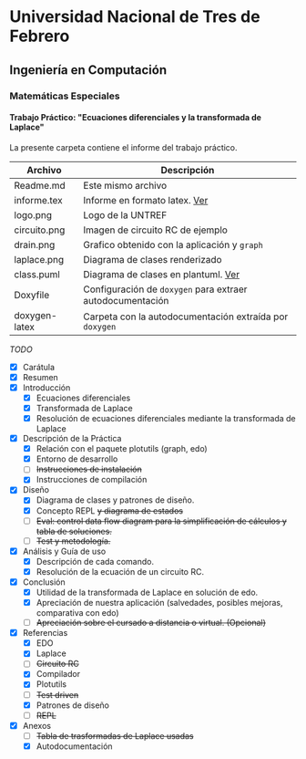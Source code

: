 # Universidad Nacional de Tres de Febrero

## Ingeniería en Computación

### Matemáticas Especiales

#### Trabajo Práctico: "Ecuaciones diferenciales y la transformada de Laplace"

La presente carpeta contiene el informe del trabajo práctico.

| Archivo | Descripción 
|-|-
| Readme.md | Este mismo archivo 
| informe.tex | Informe en formato latex. [Ver](https://latexonline.cc/compile?git=https%3A%2F%2Fgithub.com%2FHeraclitoDeEfeso%2Fmatesp&target=doc%2Finforme.tex&command=pdflatex)
| logo.png | Logo de la UNTREF
| circuito.png | Imagen de circuito RC de ejemplo
| drain.png | Grafico obtenido con la aplicación y `graph`
| laplace.png | Diagrama de clases renderizado
| class.puml | Diagrama de clases en plantuml. [Ver](http://www.plantuml.com/plantuml/proxy?src=https://raw.githubusercontent.com/HeraclitoDeEfeso/matesp/master/doc/class.puml)
| Doxyfile | Configuración de `doxygen` para extraer autodocumentación
| doxygen-latex | Carpeta con la autodocumentación extraída por `doxygen`

_TODO_

- [X] Carátula
- [X] Resumen
- [X] Introducción
    - [X] Ecuaciones diferenciales
    - [X] Transformada de Laplace
    - [X] Resolución de ecuaciones diferenciales mediante la transformada de Laplace
- [X] Descripción de la Práctica
    - [X] Relación con el paquete plotutils (graph, edo)
    - [X] Entorno de desarrollo
    - [ ] ~~Instrucciones de instalación~~
    - [X] Instrucciones de compilación
- [X] Diseño
    - [X] Diagrama de clases y patrones de diseño.
    - [X] Concepto REPL ~~y diagrama de estados~~
    - [ ] ~~Eval: control data flow diagram para la simplificación de cálculos y tabla de soluciones.~~
    - [ ] ~~Test y metodología.~~
- [X] Análisis y Guía de uso
    - [X] Descripción de cada comando.
    - [X] Resolución de la ecuación de un circuito RC.
- [X] Conclusión
    - [X] Utilidad de la transformada de Laplace en solución de edo. 
    - [X] Apreciación de nuestra aplicación (salvedades, posibles mejoras, comparativa con edo)
    - [ ] ~~Apreciación sobre el cursado a distancia o virtual. (Opcional)~~
- [X] Referencias
    - [X] EDO
    - [X] Laplace
    - [ ] ~~Circuito RC~~
    - [X] Compilador
    - [X] Plotutils
    - [ ] ~~Test driven~~
    - [X] Patrones de diseño
    - [ ] ~~REPL~~
- [X] Anexos
    - [ ] ~~Tabla de trasformadas de Laplace usadas~~
    - [X] Autodocumentación
